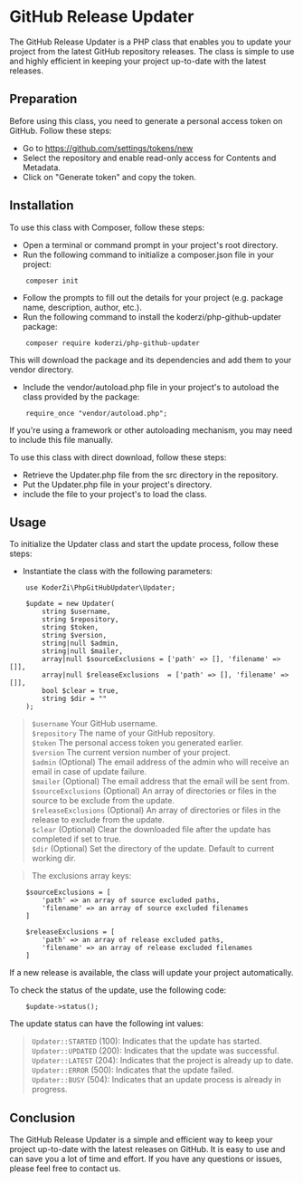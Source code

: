 # GitHub Release Updater

The GitHub Release Updater is a PHP class that enables you to update your project from the latest GitHub repository releases. The class is simple to use and highly efficient in keeping your project up-to-date with the latest releases.

## Preparation

Before using this class, you need to generate a personal access token on GitHub. Follow these steps:

- Go to https://github.com/settings/tokens/new
- Select the repository and enable read-only access for Contents and Metadata.
- Click on "Generate token" and copy the token.

## Installation

To use this class with Composer, follow these steps:

- Open a terminal or command prompt in your project's root directory.
- Run the following command to initialize a composer.json file in your project:

```
    composer init
```

- Follow the prompts to fill out the details for your project (e.g. package name, description, author, etc.).
- Run the following command to install the koderzi/php-github-updater package:

```
    composer require koderzi/php-github-updater
```

This will download the package and its dependencies and add them to your vendor directory.

- Include the vendor/autoload.php file in your project's to autoload the class provided by the package:

```
    require_once "vendor/autoload.php";
```

If you're using a framework or other autoloading mechanism, you may need to include this file manually.

To use this class with direct download, follow these steps:

- Retrieve the Updater.php file from the src directory in the repository.
- Put the Updater.php file in your project's directory.
- include the file to your project's to load the class.

## Usage

To initialize the Updater class and start the update process, follow these steps:

- Instantiate the class with the following parameters:

```
    use KoderZi\PhpGitHubUpdater\Updater;

    $update = new Updater(
        string $username,
        string $repository,
        string $token,
        string $version,
        string|null $admin,
        string|null $mailer,
        array|null $sourceExclusions = ['path' => [], 'filename' => []],
        array|null $releaseExclusions  = ['path' => [], 'filename' => []],
        bool $clear = true,
        string $dir = ""
    );
```

> `$username` Your GitHub username.<br>
> `$repository` The name of your GitHub repository.<br>
> `$token` The personal access token you generated earlier.<br>
> `$version` The current version number of your project.<br>
> `$admin` (Optional) The email address of the admin who will receive an email in case of update failure.<br>
> `$mailer` (Optional) The email address that the email will be sent from.<br>
> `$sourceExclusions` (Optional)  An array of directories or files in the source to be exclude from the update.<br>
> `$releaseExclusions` (Optional) An array of directories or files in the release to exclude from the update.<br>
> `$clear` (Optional) Clear the downloaded file after the update has completed if set to true.<br>
> `$dir` (Optional) Set the directory of the update. Default to current working dir.

> The exclusions array keys:

```
    $sourceExclusions = [
        'path' => an array of source excluded paths,
        'filename' => an array of source excluded filenames
    ]

    $releaseExclusions = [
        'path' => an array of release excluded paths,
        'filename' => an array of release excluded filenames
    ]
```

If a new release is available, the class will update your project automatically. 

To check the status of the update, use the following code:
 
```
    $update->status();
```

The update status can have the following int values:

> `Updater::STARTED` (100): Indicates that the update has started.<br>
> `Updater::UPDATED` (200): Indicates that the update was successful.<br>
> `Updater::LATEST` (204): Indicates that the project is already up to date.<br>
> `Updater::ERROR` (500): Indicates that the update failed.<br>
> `Updater::BUSY` (504): Indicates that an update process is already in progress.<br>

## Conclusion

The GitHub Release Updater is a simple and efficient way to keep your project up-to-date with the latest releases on GitHub. It is easy to use and can save you a lot of time and effort. If you have any questions or issues, please feel free to contact us.
